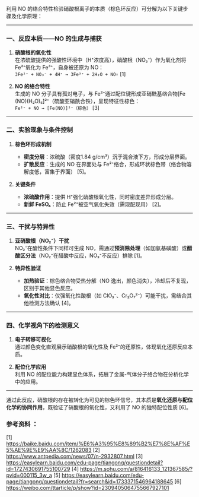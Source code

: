 

利用 NO 的络合特性检验硝酸根离子的本质（棕色环反应）可分解为以下关键步骤及化学原理：

---

### **一、反应本质——NO 的生成与捕获**
1. **硝酸根的氧化性**  
   在浓硫酸提供的强酸性环境中（H⁺浓度高），硝酸根（NO₃⁻）作为氧化剂将 Fe²⁺氧化为 Fe³⁺，自身被还原为 NO：  
   `3Fe²⁺ + NO₃⁻ + 4H⁺ → 3Fe³⁺ + 2H₂O + NO↑` [1]  

2. **NO 的络合特性**  
   生成的 NO 分子具有孤对电子，与 Fe²⁺通过配位键形成亚硝酰基络合物[Fe (NO)(H₂O)₅]²⁺（硫酸亚硝酰合铁），呈现特征性棕色：  
   `Fe²⁺ + NO → [Fe(NO)]²⁺（棕色）` [3]  

---

### **二、实验现象与条件控制**
1. **棕色环形成机制**  
   - **密度分层**：浓硫酸（密度1.84 g/cm³）沉于混合液下方，形成分层界面。  
   - **扩散反应**：生成的 NO 在界面处与 Fe²⁺络合，形成环状棕色带（络合物溶解度低，富集于界面） [5]。

2. **关键条件**  
   - **浓硫酸作用**：提供 H⁺强化硝酸根氧化性，同时密度差异形成分层。  
   - **新鲜 FeSO₄**：防止 Fe²⁺被空气氧化失效（需现配现用） [2]。

---

### **三、干扰与特异性**
1. **亚硝酸根（NO₂⁻）干扰**  
   NO₂⁻在酸性条件下同样可生成 NO，需通过**预消除处理**（如加氨基磺酸）或**醋酸区分法**（NO₂⁻在醋酸中反应，NO₃⁻不反应）排除 [1]。

2. **特异性验证**  
   - **加热验证**：棕色络合物受热分解（NO 逸出，颜色消失），冷却后不复现，区别于其他显色反应。  
   - **氧化性对比**：仅强氧化性酸根（如 ClO₃⁻、Cr₂O₇²⁻）可能干扰，需结合其他检测方法确认 [4]。

---

### **四、化学视角下的检测意义**
1. **电子转移可视化**  
   通过颜色变化直观展示硝酸根的氧化性及 Fe²⁺的还原性，体现氧化还原反应本质。

2. **配位化学应用**  
   利用 NO 的配位能力构建显色体系，拓展了金属-气体分子络合物在分析化学中的应用。

---

通过此反应，硝酸根的存在被转化为可见的棕色环信号，其本质是**氧化还原与配位化学的协同作用**，既验证了硝酸根的氧化性，又利用了 NO 的独特配位性质 [6]。

### 参考资料 ：
[1] https://baike.baidu.com/item/%E6%A3%95%E8%89%B2%E7%8E%AF%E5%AE%9E%E9%AA%8C/1262083
[2] https://www.antpedia.com/news/07/n-2932807.html
[3] https://easylearn.baidu.com/edu-page/tiangong/questiondetail?id=1727430691755100729
[4] https://m.sohu.com/a/816416133_121367585/?pvid=000115_3w_a
[5] https://easylearn.baidu.com/edu-page/tiangong/questiondetail?fr=search&id=1733371546964188645
[6] https://weibo.com/ttarticle/p/show?id=2309405064755667927101